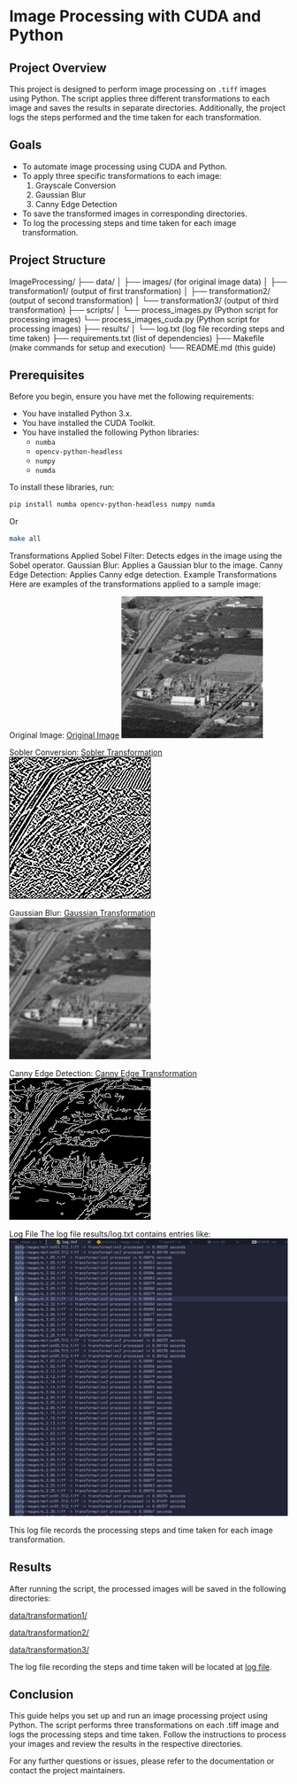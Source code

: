 
# Image Processing with CUDA and Python

## Project Overview
This project is designed to perform image processing on `.tiff` images using Python. The script applies three different transformations to each image and saves the results in separate directories. Additionally, the project logs the steps performed and the time taken for each transformation.

## Goals
- To automate image processing using CUDA and Python.
- To apply three specific transformations to each image:
  1. Grayscale Conversion
  2. Gaussian Blur
  3. Canny Edge Detection
- To save the transformed images in corresponding directories.
- To log the processing steps and time taken for each image transformation.

## Project Structure
ImageProcessing/
├── data/
│ ├── images/ (for original image data)
│ ├── transformation1/ (output of first transformation)
│ ├── transformation2/ (output of second transformation)
│ └── transformation3/ (output of third transformation)
├── scripts/
│ └── process_images.py (Python script for processing images)
  └── process_images_cuda.py (Python script for processing images)
├── results/
│ └── log.txt (log file recording steps and time taken)
├── requirements.txt (list of dependencies)
├── Makefile (make commands for setup and execution)
└── README.md (this guide)

## Prerequisites
Before you begin, ensure you have met the following requirements:
- You have installed Python 3.x.
- You have installed the CUDA Toolkit.
- You have installed the following Python libraries:
  - `numba`
  - `opencv-python-headless`
  - `numpy`
  - `numda`

To install these libraries, run:
```bash
pip install numba opencv-python-headless numpy numda
```

Or 
```bash
make all
```

Transformations Applied
Sobel Filter: Detects edges in the image using the Sobel operator.
Gaussian Blur: Applies a Gaussian blur to the image.
Canny Edge Detection: Applies Canny edge detection.
Example Transformations
Here are examples of the transformations applied to a sample image:

Original Image:
[Original Image](data/images/6.2.25.tiff)
![Original](original.png)


Sobler Conversion:
[Sobler Transformation](data/transformation1/6.2.25.tiff)
![Sobler](sobler.png)

Gaussian Blur:
[Gaussian Transformation](data/transformation2/6.2.25.tiff)
![Gaussian](gaussian.png)

Canny Edge Detection:
[Canny Edge Transformation](data/transformation3/6.2.25.tiff)
![Canny](uncanny.png)

Log File
The log file results/log.txt contains entries like:
![Screenshot](logfilescreenshot.png)

This log file records the processing steps and time taken for each image transformation.

## Results
After running the script, the processed images will be saved in the following directories:

[data/transformation1/](data/transformation1/)

[data/transformation2/](data/transformation2/)

[data/transformation3/](data/transformation3/)

The log file recording the steps and time taken will be located at [log file](results/log.txt).

## Conclusion
This guide helps you set up and run an image processing project using Python. The script performs three transformations on each .tiff image and logs the processing steps and time taken. Follow the instructions to process your images and review the results in the respective directories.

For any further questions or issues, please refer to the documentation or contact the project maintainers.
